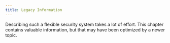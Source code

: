 ```yaml
---
title: Legacy Information
---
```

Describing such a flexible security system takes a lot of effort. This chapter contains valuable information, but that may have been optimized by a newer topic. 
